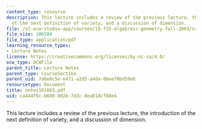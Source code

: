 ```yaml
---
content_type: resource
description: This lecture includes a review of the previous lecture, the introduction
  of the next definition of variety, and a discussion of dimension.
file: /ol-ocw-studio-app/courses/18-725-algebraic-geometry-fall-2003/ca444f6cb6009d2b7d3c8ea810cf68e4_notes101603.pdf
file_size: 106584
file_type: application/pdf
learning_resource_types:
- Lecture Notes
license: https://creativecommons.org/licenses/by-nc-sa/4.0/
ocw_type: OCWFile
parent_title: Lecture Notes
parent_type: CourseSection
parent_uid: 7d6e0c5e-e471-a2d5-a4da-0bee70bd59e6
resourcetype: Document
title: notes101603.pdf
uid: ca444f6c-b600-9d2b-7d3c-8ea810cf68e4
---
```

This lecture includes a review of the previous lecture, the introduction of the next definition of variety, and a discussion of dimension.